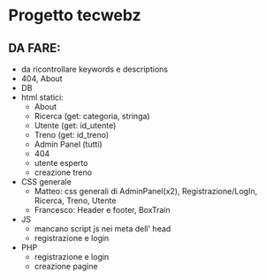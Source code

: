 # Progetto tecwebz
## DA FARE:
* da ricontrollare keywords e descriptions
* 404, About
* DB
* html statici:
  * About
  * Ricerca (get: categoria, stringa)
  * Utente (get: id_utente)
  * Treno (get: id_treno)
  * Admin Panel (tutti)
  * 404
  * utente esperto
  * creazione treno
* CSS generale
  * Matteo: css generali di AdminPanel(x2), Registrazione/LogIn, Ricerca, Treno, Utente
  * Francesco: Header e footer, BoxTrain
* JS
  * mancano script js nei meta dell' head
  * registrazione e login
* PHP
  * registrazione e login
  * creazione pagine